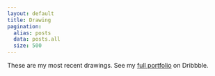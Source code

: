 ```yaml
---
layout: default
title: Drawing
pagination:
  alias: posts
  data: posts.all
  size: 500
---
```


These are my most recent drawings. See my [full portfolio](https://dribbble.com/marisamorby) on Dribbble.

<div id="dribbble"></div>

<script>
    async function loadImages(){
        const response=await fetch("https://api.dribbble.com/v2/user/shots?access_token=7686c54fbfce86e6836df572d9af7d6542f744d9c09b0ac09d51db00c5e31dee")
        const data=await response.json()

        const imageContainer=document.querySelector("#dribbble")

        data.forEach(( entry) => {
            const image=document.createElement("img")
            image.src=entry.images.normal
            image.alt=entry.title

            imageContainer.appendChild(image)

        })
    }
loadImages()
</script>